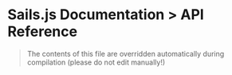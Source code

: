 # Sails.js Documentation > API Reference

> The contents of this file are overridden automatically during compilation (please do not edit manually!)

<docmeta name="displayName" value="Reference: Table of Contents">
<docmeta name="isOverviewPage" value="true">
